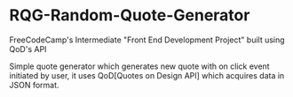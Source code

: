 # RQG-Random-Quote-Generator
FreeCodeCamp's Intermediate "Front End Development Project" built using QoD's API

Simple quote generator which generates new quote with on click event initiated by user, it uses QoD[Quotes on Design API] which acquires 
data in JSON format.
